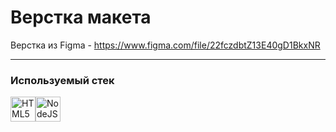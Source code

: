 
# Верстка макета

Верстка из Figma - https://www.figma.com/file/22fczdbtZ13E40gD1BkxNR

---

### Используемый стек

<img src="https://cdn.jsdelivr.net/gh/devicons/devicon/icons/html5/html5-original.svg" title="HTML5" width="40" height="40" /><img src="https://cdn.jsdelivr.net/gh/devicons/devicon/icons/sass/sass-original.svg" title="NodeJS" width="40" height="40" />
